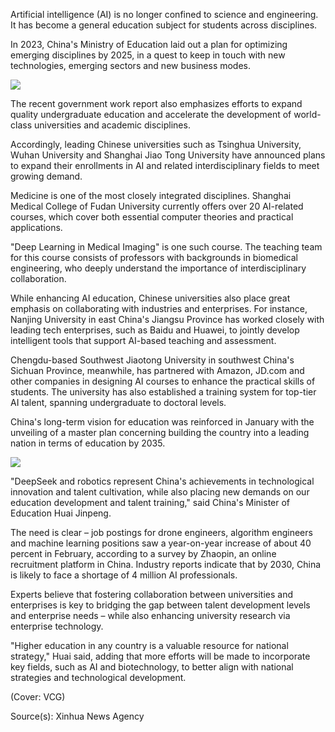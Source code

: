 Artificial intelligence (AI) is no longer confined to science and engineering. It has become a general education subject for students across disciplines.

In 2023, China's Ministry of Education laid out a plan for optimizing emerging disciplines by 2025, in a quest to keep in touch with new technologies, emerging sectors and new business modes.

![](https://news.cgtn.com/news/2025-03-25/Chinese-universities-boost-broaden-AI-courses-amid-tech-boom-1C1OpubzNpm/img/e23d8fb0929f4184b5c178fd60dbf650/e23d8fb0929f4184b5c178fd60dbf650.jpeg)

The recent government work report also emphasizes efforts to expand quality undergraduate education and accelerate the development of world-class universities and academic disciplines.

Accordingly, leading Chinese universities such as Tsinghua University, Wuhan University and Shanghai Jiao Tong University have announced plans to expand their enrollments in AI and related interdisciplinary fields to meet growing demand.

Medicine is one of the most closely integrated disciplines. Shanghai Medical College of Fudan University currently offers over 20 AI-related courses, which cover both essential computer theories and practical applications.

"Deep Learning in Medical Imaging" is one such course. The teaching team for this course consists of professors with backgrounds in biomedical engineering, who deeply understand the importance of interdisciplinary collaboration.

While enhancing AI education, Chinese universities also place great emphasis on collaborating with industries and enterprises. For instance, Nanjing University in east China's Jiangsu Province has worked closely with leading tech enterprises, such as Baidu and Huawei, to jointly develop intelligent tools that support AI-based teaching and assessment.

Chengdu-based Southwest Jiaotong University in southwest China's Sichuan Province, meanwhile, has partnered with Amazon, JD.com and other companies in designing AI courses to enhance the practical skills of students. The university has also established a training system for top-tier AI talent, spanning undergraduate to doctoral levels.

China's long-term vision for education was reinforced in January with the unveiling of a master plan concerning building the country into a leading nation in terms of education by 2035.

![](https://news.cgtn.com/news/2025-03-25/Chinese-universities-boost-broaden-AI-courses-amid-tech-boom-1C1OpubzNpm/img/f67bb8a31742410faa0dec9e7e831e6d/f67bb8a31742410faa0dec9e7e831e6d.jpeg)

"DeepSeek and robotics represent China's achievements in technological innovation and talent cultivation, while also placing new demands on our education development and talent training," said China's Minister of Education Huai Jinpeng.

The need is clear – job postings for drone engineers, algorithm engineers and machine learning positions saw a year-on-year increase of about 40 percent in February, according to a survey by Zhaopin, an online recruitment platform in China. Industry reports indicate that by 2030, China is likely to face a shortage of 4 million AI professionals.

Experts believe that fostering collaboration between universities and enterprises is key to bridging the gap between talent development levels and enterprise needs – while also enhancing university research via enterprise technology.

"Higher education in any country is a valuable resource for national strategy," Huai said, adding that more efforts will be made to incorporate key fields, such as AI and biotechnology, to better align with national strategies and technological development.

(Cover: VCG)

Source(s): Xinhua News Agency